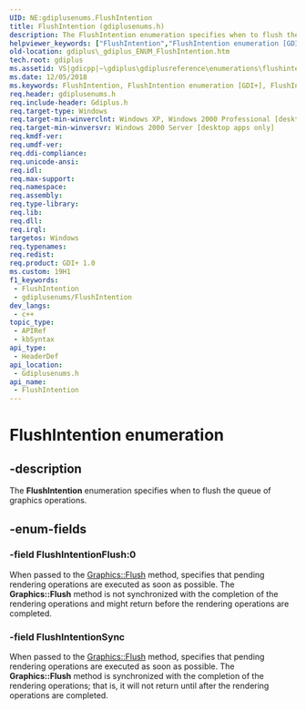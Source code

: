```yaml
---
UID: NE:gdiplusenums.FlushIntention
title: FlushIntention (gdiplusenums.h)
description: The FlushIntention enumeration specifies when to flush the queue of graphics operations.
helpviewer_keywords: ["FlushIntention","FlushIntention enumeration [GDI+]","FlushIntentionFlush","FlushIntentionSync","_gdiplus_ENUM_FlushIntention","gdiplus._gdiplus_ENUM_FlushIntention","gdiplusenums/FlushIntention","gdiplusenums/FlushIntentionFlush","gdiplusenums/FlushIntentionSync"]
old-location: gdiplus\_gdiplus_ENUM_FlushIntention.htm
tech.root: gdiplus
ms.assetid: VS|gdicpp|~\gdiplus\gdiplusreference\enumerations\flushintention.htm
ms.date: 12/05/2018
ms.keywords: FlushIntention, FlushIntention enumeration [GDI+], FlushIntentionFlush, FlushIntentionSync, _gdiplus_ENUM_FlushIntention, gdiplus._gdiplus_ENUM_FlushIntention, gdiplusenums/FlushIntention, gdiplusenums/FlushIntentionFlush, gdiplusenums/FlushIntentionSync
req.header: gdiplusenums.h
req.include-header: Gdiplus.h
req.target-type: Windows
req.target-min-winverclnt: Windows XP, Windows 2000 Professional [desktop apps only]
req.target-min-winversvr: Windows 2000 Server [desktop apps only]
req.kmdf-ver: 
req.umdf-ver: 
req.ddi-compliance: 
req.unicode-ansi: 
req.idl: 
req.max-support: 
req.namespace: 
req.assembly: 
req.type-library: 
req.lib: 
req.dll: 
req.irql: 
targetos: Windows
req.typenames: 
req.redist: 
req.product: GDI+ 1.0
ms.custom: 19H1
f1_keywords:
 - FlushIntention
 - gdiplusenums/FlushIntention
dev_langs:
 - c++
topic_type:
 - APIRef
 - kbSyntax
api_type:
 - HeaderDef
api_location:
 - Gdiplusenums.h
api_name:
 - FlushIntention
---
```


# FlushIntention enumeration


## -description

The <b>FlushIntention</b> enumeration specifies when to flush the queue of graphics operations.

## -enum-fields

### -field FlushIntentionFlush:0

When passed to the <a href="/windows/desktop/api/gdiplusgraphics/nf-gdiplusgraphics-graphics-flush">Graphics::Flush</a> method, specifies that pending rendering operations are executed as soon as possible. The <b>Graphics::Flush</b> method is not synchronized with the completion of the rendering operations and might return before the rendering operations are completed.

### -field FlushIntentionSync

When passed to the <a href="/windows/desktop/api/gdiplusgraphics/nf-gdiplusgraphics-graphics-flush">Graphics::Flush</a> method, specifies that pending rendering operations are executed as soon as possible. The <b>Graphics::Flush</b> method is synchronized with the completion of the rendering operations; that is, it will not return until after the rendering operations are completed.
